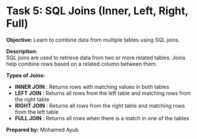 # Task 5: SQL Joins (Inner, Left, Right, Full)

**Objective:** Learn to combine data from multiple tables using SQL joins.

**Description:**  
SQL joins are used to retrieve data from two or more related tables. Joins help combine rows based on a related column between them.

**Types of Joins:**  
- **INNER JOIN** : Returns rows with matching values in both tables  
- **LEFT JOIN** : Returns all rows from the left table and matching rows from the right table  
- **RIGHT JOIN** : Returns all rows from the right table and matching rows from the left table  
- **FULL JOIN** : Returns all rows when there is a match in one of the tables  

**Prepared by:** Mohamed Ayub
